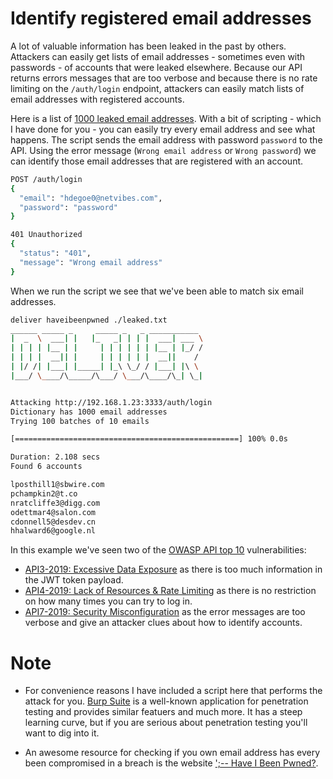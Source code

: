 # Identify registered email addresses

A lot of valuable information has been leaked in the past by others. Attackers can easily get lists of email addresses - sometimes even with passwords - of accounts that were leaked elsewhere. Because our API returns errors messages that are too verbose and because there is no rate limiting on the `/auth/login` endpoint, attackers can easily match lists of email addresses with registered accounts. 

Here is a list of [1000 leaked email addresses](../../demos//attack-2/leaked.txt). With a bit of scripting - which I have done for you - you can easily try every email address and see what happens. The script sends the email address with password `password` to the API. Using the error message (`Wrong email address` or `Wrong password`) we can identify those email addresses that are registered with an account.

```bash
POST /auth/login
{
  "email": "hdegoe0@netvibes.com",
  "password": "password" 
}

401 Unauthorized
{
  "status": "401",
  "message": "Wrong email address"
}
```

When we run the script we see that we've been able to match six email addresses. 

```bash
deliver haveibeenpwned ./leaked.txt
______ _____ _     _____ _   _ ___________
|  _  \  ___| |   |_   _| | | |  ___| ___ \
| | | | |__ | |     | | | | | | |__ | |_/ /
| | | |  __|| |     | | | | | |  __||    /
| |/ /| |___| |_____| |_\ \_/ / |___| |\ \
|___/ \____/\_____/\___/ \___/\____/\_| \_|


Attacking http://192.168.1.23:3333/auth/login
Dictionary has 1000 email addresses
Trying 100 batches of 10 emails

[==================================================] 100% 0.0s

Duration: 2.108 secs
Found 6 accounts

lposthill1@sbwire.com
pchampkin2@t.co
nratcliffe3@digg.com
odettmar4@salon.com
cdonnell5@desdev.cn
hhalward6@google.nl
``` 

In this example we've seen two of the [OWASP API top 10](https://owasp.org/www-project-api-security/) vulnerabilities:

- [API3-2019: Excessive Data Exposure](https://github.com/OWASP/API-Security/blob/master/2019/en/src/0xa3-excessive-data-exposure.md) as there is too much information in the JWT token payload.
- [API4-2019: Lack of Resources & Rate Limiting](https://github.com/OWASP/API-Security/blob/master/2019/en/src/0xa4-lack-of-resources-and-rate-limiting.md) as there is no restriction on how many times you can try to log in.
- [API7-2019: Security Misconfiguration](https://github.com/OWASP/API-Security/blob/master/2019/en/src/0xa7-security-misconfiguration.md) as the error messages are too verbose and give an attacker clues about how to identify accounts. 

# Note 

- For convenience reasons I have included a script here that performs the attack for you. [Burp Suite](https://portswigger.net/burp) is a well-known application for penetration testing and provides similar featuers and much more. It has a steep learning curve, but if you are serious about penetration testing you'll want to dig into it.

- An awesome resource for checking if you own email address has every been compromised in a breach is the website [';-- Have I Been Pwned?](https://haveibeenpwned.com/).